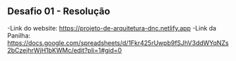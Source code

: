 ## Desafio 01 - Resolução

-Link do website: https://projeto-de-arquitetura-dnc.netlify.app
-Link da Panilha: https://docs.google.com/spreadsheets/d/1Fkr425rUwpb9fSJhV3ddWYqNZs2bCzejhrWjH1bKWMc/edit?pli=1#gid=0
